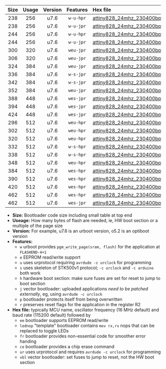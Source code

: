 |Size|Usage|Version|Features|Hex file|
|:-:|:-:|:-:|:-:|:--|
|238|256|u7.6|`w-u-hpr`|[attiny828_24mhz_230400bps_ur.hex](https://raw.githubusercontent.com/stefanrueger/urboot/main/attiny828_24mhz_230400bps_ur.hex)|
|238|256|u7.6|`w-u-jpr`|[attiny828_24mhz_230400bps_ur_vbl.hex](https://raw.githubusercontent.com/stefanrueger/urboot/main/attiny828_24mhz_230400bps_ur_vbl.hex)|
|244|256|u7.6|`w-u-hpr`|[attiny828_24mhz_230400bps_lednop_ur.hex](https://raw.githubusercontent.com/stefanrueger/urboot/main/attiny828_24mhz_230400bps_lednop_ur.hex)|
|244|256|u7.6|`w-u-jpr`|[attiny828_24mhz_230400bps_lednop_ur_vbl.hex](https://raw.githubusercontent.com/stefanrueger/urboot/main/attiny828_24mhz_230400bps_lednop_ur_vbl.hex)|
|300|320|u7.6|`weu-jpr`|[attiny828_24mhz_230400bps_ee_ur_vbl.hex](https://raw.githubusercontent.com/stefanrueger/urboot/main/attiny828_24mhz_230400bps_ee_ur_vbl.hex)|
|306|320|u7.6|`weu-jpr`|[attiny828_24mhz_230400bps_ee_lednop_ur_vbl.hex](https://raw.githubusercontent.com/stefanrueger/urboot/main/attiny828_24mhz_230400bps_ee_lednop_ur_vbl.hex)|
|324|384|u7.6|`weu-jpr`|[attiny828_24mhz_230400bps_ee_lednop_fr_ur_vbl.hex](https://raw.githubusercontent.com/stefanrueger/urboot/main/attiny828_24mhz_230400bps_ee_lednop_fr_ur_vbl.hex)|
|336|384|u7.6|`w-s-jpr`|[attiny828_24mhz_230400bps_vbl.hex](https://raw.githubusercontent.com/stefanrueger/urboot/main/attiny828_24mhz_230400bps_vbl.hex)|
|342|384|u7.6|`w-s-jpr`|[attiny828_24mhz_230400bps_lednop_vbl.hex](https://raw.githubusercontent.com/stefanrueger/urboot/main/attiny828_24mhz_230400bps_lednop_vbl.hex)|
|352|384|u7.6|`weu-jpr`|[attiny828_24mhz_230400bps_ee_lednop_fr_ce_ur_vbl.hex](https://raw.githubusercontent.com/stefanrueger/urboot/main/attiny828_24mhz_230400bps_ee_lednop_fr_ce_ur_vbl.hex)|
|388|448|u7.6|`wes-jpr`|[attiny828_24mhz_230400bps_ee_vbl.hex](https://raw.githubusercontent.com/stefanrueger/urboot/main/attiny828_24mhz_230400bps_ee_vbl.hex)|
|394|448|u7.6|`wes-jpr`|[attiny828_24mhz_230400bps_ee_lednop_vbl.hex](https://raw.githubusercontent.com/stefanrueger/urboot/main/attiny828_24mhz_230400bps_ee_lednop_vbl.hex)|
|424|448|u7.6|`wes-jpr`|[attiny828_24mhz_230400bps_ee_lednop_fr_vbl.hex](https://raw.githubusercontent.com/stefanrueger/urboot/main/attiny828_24mhz_230400bps_ee_lednop_fr_vbl.hex)|
|296|512|u7.6|`weu-hpr`|[attiny828_24mhz_230400bps_ee_ur.hex](https://raw.githubusercontent.com/stefanrueger/urboot/main/attiny828_24mhz_230400bps_ee_ur.hex)|
|302|512|u7.6|`weu-hpr`|[attiny828_24mhz_230400bps_ee_lednop_ur.hex](https://raw.githubusercontent.com/stefanrueger/urboot/main/attiny828_24mhz_230400bps_ee_lednop_ur.hex)|
|320|512|u7.6|`weu-hpr`|[attiny828_24mhz_230400bps_ee_lednop_fr_ur.hex](https://raw.githubusercontent.com/stefanrueger/urboot/main/attiny828_24mhz_230400bps_ee_lednop_fr_ur.hex)|
|332|512|u7.6|`w-s-hpr`|[attiny828_24mhz_230400bps.hex](https://raw.githubusercontent.com/stefanrueger/urboot/main/attiny828_24mhz_230400bps.hex)|
|338|512|u7.6|`w-s-hpr`|[attiny828_24mhz_230400bps_lednop.hex](https://raw.githubusercontent.com/stefanrueger/urboot/main/attiny828_24mhz_230400bps_lednop.hex)|
|348|512|u7.6|`weu-hpr`|[attiny828_24mhz_230400bps_ee_lednop_fr_ce_ur.hex](https://raw.githubusercontent.com/stefanrueger/urboot/main/attiny828_24mhz_230400bps_ee_lednop_fr_ce_ur.hex)|
|384|512|u7.6|`wes-hpr`|[attiny828_24mhz_230400bps_ee.hex](https://raw.githubusercontent.com/stefanrueger/urboot/main/attiny828_24mhz_230400bps_ee.hex)|
|390|512|u7.6|`wes-hpr`|[attiny828_24mhz_230400bps_ee_lednop.hex](https://raw.githubusercontent.com/stefanrueger/urboot/main/attiny828_24mhz_230400bps_ee_lednop.hex)|
|420|512|u7.6|`wes-hpr`|[attiny828_24mhz_230400bps_ee_lednop_fr.hex](https://raw.githubusercontent.com/stefanrueger/urboot/main/attiny828_24mhz_230400bps_ee_lednop_fr.hex)|
|462|512|u7.6|`wes-hpr`|[attiny828_24mhz_230400bps_ee_lednop_fr_ce.hex](https://raw.githubusercontent.com/stefanrueger/urboot/main/attiny828_24mhz_230400bps_ee_lednop_fr_ce.hex)|
|462|512|u7.6|`wes-jpr`|[attiny828_24mhz_230400bps_ee_lednop_fr_ce_vbl.hex](https://raw.githubusercontent.com/stefanrueger/urboot/main/attiny828_24mhz_230400bps_ee_lednop_fr_ce_vbl.hex)|

- **Size:** Bootloader code size including small table at top end
- **Useage:** How many bytes of flash are needed, ie, HW boot section or a multiple of the page size
- **Version:** For example, u7.6 is an urboot version, o5.2 is an optiboot version
- **Features:**
  + `w` urboot provides `pgm_write_page(sram, flash)` for the application at `FLASHEND-4+1`
  + `e` EEPROM read/write support
  + `u` uses urprotocol requiring `avrdude -c urclock` for programming
  + `s` uses skeleton of STK500v1 protocol; `-c urclock` and `-c arduino` both work
  + `h` hardware boot section: make sure fuses are set for reset to jump to boot section
  + `j` vector bootloader: uploaded applications *need to be patched externally*, eg, using `avrdude -c urclock`
  + `p` bootloader protects itself from being overwritten
  + `r` preserves reset flags for the application in the register R2
- **Hex file:** typically MCU name, oscillator frequency (16 MHz default) and baud rate (115200 default) followed by
  + `ee` bootloader supports EEPROM read/write
  + `lednop` "template" bootloader contains `mov rx,rx` nops that can be replaced to toggle LEDs
  + `fr` bootloader provides non-essential code for smoother error handing
  + `ce` bootloader provides a chip erase command
  + `ur` uses urprotocol and requires `avrdude -c urclock` for programming
  + `vbl` vector bootloader: set fuses to jump to reset, not the HW boot section
